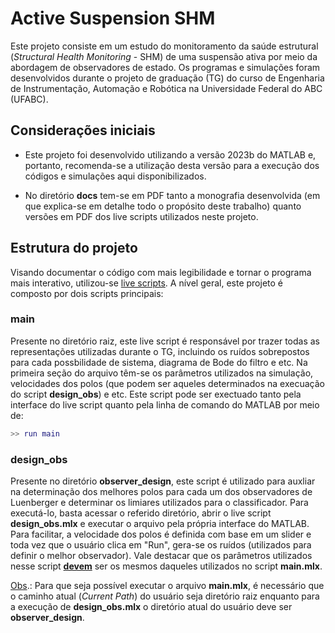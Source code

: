 # Active Suspension SHM

Este projeto consiste em um estudo do monitoramento da saúde estrutural (_Structural Health Monitoring_ - SHM) de uma suspensão ativa por meio da abordagem de observadores de estado. Os programas e simulações foram desenvolvidos durante o projeto de graduação (TG) do curso de Engenharia de Instrumentação, Automação e Robótica na Universidade Federal do ABC (UFABC).

## Considerações iniciais

* Este projeto foi desenvolvido utilizando a versão 2023b do MATLAB e, portanto, recomenda-se a utilização desta versão para a execução dos códigos e simulações aqui disponibilizados.

* No diretório **docs** tem-se em PDF tanto a monografia desenvolvida (em que explica-se em detalhe todo o propósito deste trabalho) quanto versões em PDF dos live scripts utilizados neste projeto.

## Estrutura do projeto

Visando documentar o código com mais legibilidade e tornar o programa mais interativo, utilizou-se [live scripts](https://www.mathworks.com/help/matlab/matlab_prog/what-is-a-live-script-or-function.html). A nível geral, este projeto é composto por dois scripts principais:

### main
Presente no diretório raiz, este live script é responsável por trazer todas as representações utilizadas durante o TG, incluindo os ruídos sobrepostos para cada possbilidade de sistema, diagrama de Bode do filtro e etc. Na primeira seção do arquivo têm-se os parâmetros utilizados na simulação, velocidades dos polos (que podem ser aqueles determinados na execuação do script **design_obs**) e etc. Este script pode ser exectuado tanto pela interface do live script quanto pela linha de comando do MATLAB por meio de:
```matlab
>> run main
```

### design_obs
Presente no diretório **observer_design**, este script é utilizado para auxliar na determinação dos melhores polos para cada um dos observadores de Luenberger e determinar os limiares utilizados para o classificador. Para executá-lo, basta acessar o referido diretório, abrir o live script **design_obs.mlx** e executar o arquivo pela própria interface do MATLAB. Para facilitar, a velocidade dos polos é definida com base em um slider e toda vez que o usuário clica em "Run", gera-se os ruídos (utilizados para definir o melhor observador). Vale destacar que os parâmetros utilizados nesse script <u>**devem**</u> ser os mesmos daqueles utilizados no script **main.mlx**.  


<u>Obs</u>.: Para que seja possível executar o arquivo **main.mlx**, é necessário que o caminho atual (_Current Path_) do usuário seja diretório raiz enquanto para a execução de **design_obs.mlx** o diretório atual do usuário deve ser **observer_design**.

<!-- 
## Melhorias futuras
-->